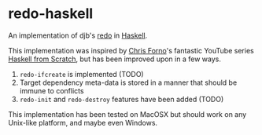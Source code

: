 # redo-haskell

An implementation of djb's [redo](http://cr.yp.to/redo.html) in [Haskell](https://www.haskell.org/). 

This implementation was inspired by [Chris Forno](https://github.com/jekor/redo)'s fantastic YouTube series [Haskell from Scratch](https://www.youtube.com/watch?v=zZ_nI9E9g0I), but has been improved upon in a few ways.

1. `redo-ifcreate` is implemented (TODO)
2. Target dependency meta-data is stored in a manner that should be immune to conflicts
3. `redo-init` and `redo-destroy` features have been added (TODO)

This implementation has been tested on MacOSX but should work on any Unix-like platform, and maybe even Windows.
